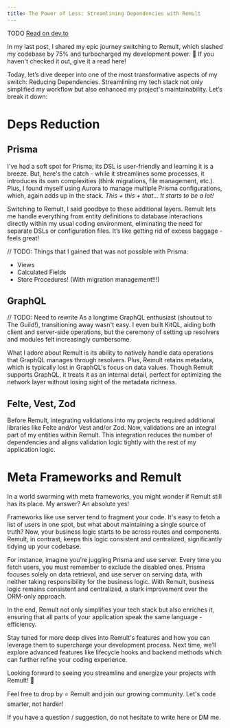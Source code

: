```yaml
---
title: The Power of Less: Streamlining Dependencies with Remult
---
```


TODO
[Read on dev.to](https://dev.to/jycouet/less-code-75-more-power-with-remult-325m)

In my last post, I shared my epic journey switching to Remult, which slashed my codebase by 75% and turbocharged my development power. 💪 If you haven't checked it out, give it a read here!

Today, let’s dive deeper into one of the most transformative aspects of my switch: Reducing Dependencies. Streamlining my tech stack not only simplified my workflow but also enhanced my project's maintainability. Let’s break it down:

# Deps Reduction

## Prisma

I've had a soft spot for Prisma; its DSL is user-friendly and learning it is a breeze. But, here's the catch - while it streamlines some processes, it introduces its own complexities (think migrations, file management, etc.). Plus, I found myself using Aurora to manage multiple Prisma configurations, which, again adds up in the stack. _This + this + that... It starts to be a lot!_

Switching to Remult, I said goodbye to these additional layers. Remult lets me handle everything from entity definitions to database interactions directly within my usual coding environment, eliminating the need for separate DSLs or configuration files. It’s like getting rid of excess baggage - feels great!

// TODO: Things that I gained that was not possible with Prisma:

- Views
- Calculated Fields
- Store Procedures! (With migration management!!!)

## GraphQL

// TODO: Need to rewrite
As a longtime GraphQL enthusiast (shoutout to The Guild!), transitioning away wasn't easy. I even built KitQL, aiding both client and server-side operations, but the ceremony of setting up resolvers and modules felt increasingly cumbersome.

What I adore about Remult is its ability to natively handle data operations that GraphQL manages through resolvers. Plus, Remult retains metadata, which is typically lost in GraphQL's focus on data values. Though Remult supports GraphQL, it treats it as an internal detail, perfect for optimizing the network layer without losing sight of the metadata richness.

## Felte, Vest, Zod

Before Remult, integrating validations into my projects required additional libraries like Felte and/or Vest and/or Zod. Now, validations are an integral part of my entities within Remult. This integration reduces the number of dependencies and aligns validation logic tightly with the rest of my application logic.

# Meta Frameworks and Remult

In a world swarming with meta frameworks, you might wonder if Remult still has its place. My answer? An absolute yes!

Frameworks like use server tend to fragment your code. It's easy to fetch a list of users in one spot, but what about maintaining a single source of truth? Now, your business logic starts to be across routes and components. Remult, in contrast, keeps this logic consistent and centralized, significantly tidying up your codebase.

For instance, imagine you’re juggling Prisma and use server. Every time you fetch users, you must remember to exclude the disabled ones. Prisma focuses solely on data retrieval, and use server on serving data, with neither taking responsibility for the business logic. With Remult, business logic remains consistent and centralized, a stark improvement over the ORM-only approach.

In the end, Remult not only simplifies your tech stack but also enriches it, ensuring that all parts of your application speak the same language - efficiency.

Stay tuned for more deep dives into Remult's features and how you can leverage them to supercharge your development process. Next time, we’ll explore advanced features like lifecycle hooks and backend methods which can further refine your coding experience.

Looking forward to seeing you streamline and energize your projects with Remult! 🚀

Feel free to drop by ⭐️ Remult and join our growing community. Let's code smarter, not harder!

If you have a question / suggestion, do not hesitate to write here or DM me.
